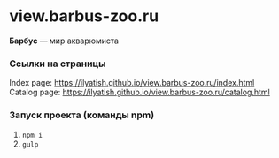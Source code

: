 # view.barbus-zoo.ru
<strong>Барбус</strong> — мир акварюмиста

### Ссылки на страницы

Index page: https://ilyatish.github.io/view.barbus-zoo.ru/index.html  
Catalog page: https://ilyatish.github.io/view.barbus-zoo.ru/catalog.html

### Запуск проекта (команды npm)

1. `npm i`
2. `gulp`
